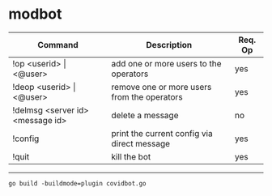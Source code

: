 # modbot

| Command  | Description  | Req. Op  |
|---|---|---|
| !op \<userid\> \| \<@user\> | add one or more users to the operators  | yes  |
| !deop \<userid\> \| \<@user\> | remove one or more users from the operators  | yes  |
| !delmsg \<server id\> \<message id\> | delete a message  | no  |
| !config | print the current config via direct message | yes  |
| !quit  | kill the bot  | yes  |


---
`go build -buildmode=plugin covidbot.go`
